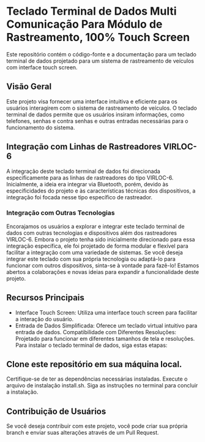 # Teclado Terminal de Dados Multi Comunicação Para Módulo de Rastreamento, 100% Touch Screen
Este repositório contém o código-fonte e a documentação para um teclado terminal de dados projetado para um sistema de rastreamento de veículos com interface touch screen.

## Visão Geral
Este projeto visa fornecer uma interface intuitiva e eficiente para os usuários interagirem com o sistema de rastreamento de veículos. O teclado terminal de dados permite que os usuários insiram informações, como telefones, senhas e contra senhas e outras entradas necessárias para o funcionamento do sistema.

## Integração com Linhas de Rastreadores VIRLOC-6
A integração deste teclado terminal de dados foi direcionada especificamente para as linhas de rastreadores do tipo VIRLOC-6. Inicialmente, a ideia era integrar via Bluetooth, porém, devido às especificidades do projeto e às características técnicas dos dispositivos, a integração foi focada nesse tipo específico de rastreador.

### Integração com Outras Tecnologias
Encorajamos os usuários a explorar e integrar este teclado terminal de dados com outras tecnologias e dispositivos além dos rastreadores VIRLOC-6. Embora o projeto tenha sido inicialmente direcionado para essa integração específica, ele foi projetado de forma modular e flexível para facilitar a integração com uma variedade de sistemas.
Se você deseja integrar este teclado com sua própria tecnologia ou adaptá-lo para funcionar com outros dispositivos, sinta-se à vontade para fazê-lo! Estamos abertos a colaborações e novas ideias para expandir a funcionalidade deste projeto.

## Recursos Principais
* Interface Touch Screen: Utiliza uma interface touch screen para facilitar a interação do usuário.
* Entrada de Dados Simplificada: Oferece um teclado virtual intuitivo para entrada de dados.
Compatibilidade com Diferentes Resoluções: Projetado para funcionar em diferentes tamanhos de tela e resoluções.
Para instalar o teclado terminal de dados, siga estas etapas:

## Clone este repositório em sua máquina local.
Certifique-se de ter as dependências necessárias instaladas.
Execute o arquivo de instalação install.sh.
Siga as instruções no terminal para concluir a instalação.

## Contribuição de Usuários
Se você deseja contribuir com este projeto, você pode criar sua própria branch e enviar suas alterações através de um Pull Request. 
